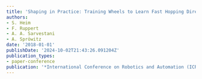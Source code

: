 ```yaml
---
title: 'Shaping in Practice: Training Wheels to Learn Fast Hopping Directly in Hardware'
authors:
- S. Heim
- F. Ruppert
- A. A. Sarvestani
- A. Spröwitz
date: '2018-01-01'
publishDate: '2024-10-02T21:43:26.091204Z'
publication_types:
- paper-conference
publication: '*International Conference on Robotics and Automation (ICRA)*'
---
```


